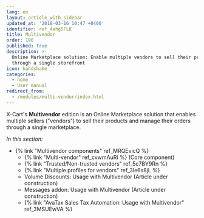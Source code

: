 ```yaml
---
lang: en
layout: article_with_sidebar
updated_at: '2018-03-16 10:47 +0400'
identifier: ref_4ahg5FLK
title: Multivendor
order: 190
published: true
description: >-
  Online Marketplace solution: Enable multiple vendors to sell their products
  through a single storefront
icon: handshake
categories:
  - home
  - User manual
redirect_from:
  - /modules/multi-vendor/index.html
---
```

X-Cart's **Multivendor** edition is an Online Marketplace solution that enables multiple sellers ("vendors") to sell their products and manage their orders through a single marketplace.

_In this section:_

*   {% link "Multivendor components" ref_MRQEvicQ %}
    *   {% link "Multi-vendor" ref_cvwmAuRi %} (Core component)
    *   {% link "Trusted/Non-trusted vendors" ref_5c7BY9Rn %}
    *   {% link "Multiple profiles for vendors" ref_3le6s8jL %}
    *   Volume Discounts: Usage with Multivendor (Article under construction)
    *   Messages addon: Usage with Multivendor (Article under construction)
    *   {% link "AvaTax Sales Tax Automation: Usage with Multivendor" ref_3MSUEwVA %}
